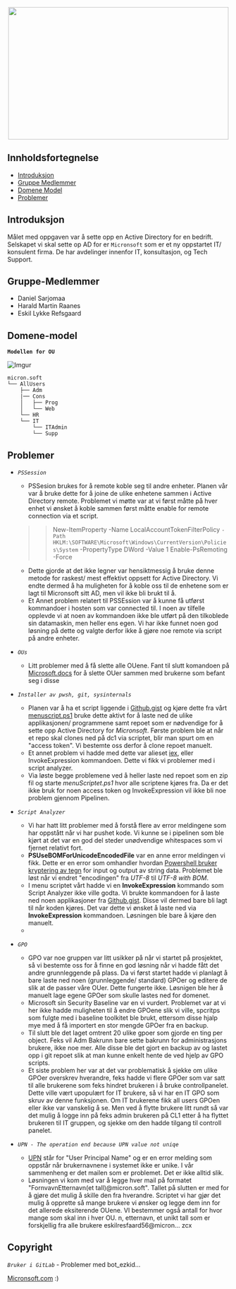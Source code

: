 <p align="center">
  <img 
    width="500"
    height="300"
    src="https://i.imgur.com/cJRUMM3.png"
  >
</p>


## Innholdsfortegnelse

- [Introduksjon](#introduksjon)
- [Gruppe Medlemmer](#gruppe-medlemmer)
- [Domene Model](#domene-model)
- [Problemer](#problemer)


## Introduksjon

Målet med oppgaven var å sette opp en Active Directory for en bedrift. Selskapet vi skal sette op AD for er `Micronsoft` som er et ny oppstartet IT/ konsulent firma. De har avdelinger innenfor IT, konsultasjon, og Tech Support. 

## Gruppe-Medlemmer

- Daniel Sarjomaa
- Harald Martin Raanes
- Eskil Lykke Refsgaard

## Domene-model

**`Modellen for OU`**

![Imgur](https://i.imgur.com/syYaqh0.png)

```
micron.soft
└── AllUsers
    ├── Adm
    |── Cons
    │   ├── Prog
    │   └── Web
    └── HR
    └── IT
        └── ITAdmin
        └── Supp
```

## Problemer

- *`PSSession`*  
    - PSSesion brukes for å remote koble seg til andre enheter. Planen vår var å bruke dette for å joine de ulike enhetene sammen i Active Directory remote. Problemet vi møtte var at vi først måtte på hver enhet vi ønsket å koble sammen først måtte enable for remote connection via et script.

    >> New-ItemProperty -Name LocalAccountTokenFilterPolicy `
    >> -Path HKLM:\SOFTWARE\Microsoft\Windows\CurrentVersion\Policies\System `
    >> -PropertyType DWord -Value 1
    >> Enable-PsRemoting -Force

    -  Dette gjorde at det ikke legner var hensiktmessig å bruke denne metode for raskest/ mest effektivt oppsett for Active Directory. Vi endte dermed å ha muligheten for å koble oss til de enhetene som er lagt til Micronsoft sitt AD, men vil ikke bli brukt til å.
    - Et Annet problem relatert til PSSEssion var å kunne få utførst kommandoer i hosten som var connected til. I noen av tilfelle opplevde vi at noen av kommandoen ikke ble utført på den tilkoblede sin datamaskin, men heller ens egen. Vi har ikke funnet noen god løsning på dette og valgte derfor ikke å gjøre noe remote via script på andre enheter. 
- *`OUs`* 
    - Litt problemer med å få slette alle OUene. Fant til slutt komandoen på [Microsoft.docs](https://docs.microsoft.com/en-us/powershell/module/activedirectory/remove-adorganizationalunit?view=windowsserver2022-ps) for å slette OUer sammen med brukerne som befant seg i disse

- *`Installer av pwsh, git, sysinternals`*
    - Planen var å ha et script liggende i [Github.gist](https://gist.github.com/Datakriger101/2aeece14caa9bd022a1587b91b73bfa4) og kjøre dette fra vårt [menuscript.ps1](menuScript.ps1)
    bruke dette aktivt for å laste ned de ulike applikasjonen/ programmene samt repoet som er nødvendige for å sette opp Active Directory for *Micronsoft*. Første problem ble at når et repo skal clones ned på dc1 via scriptet, blir man spurt om en "access token". Vi bestemte oss derfor å clone repoet manuelt.
    - Et annet problem vi hadde med dette var alieset [iex](https://docs.microsoft.com/en-us/powershell/module/microsoft.powershell.utility/invoke-expression?view=powershell-7.2), eller InvokeExpression kommandoen. Dette vi fikk vi problemer med i script analyzer. 
    - Via løste begge problemene ved å heller laste ned repoet som en zip fil og starte *menuScriptet.ps1* hvor alle scriptene kjøres fra. Da er det ikke bruk for noen access token og InvokeExpression vil ikke bli noe problem gjennom Pipelinen. 

- *`Script Analyzer`*
    - Vi har hatt litt problemer med å forstå flere av error meldingene som har oppstått når vi har pushet kode. Vi kunne se i pipelinen som ble kjørt at det var en god del steder unødvendige whitespaces som vi fjernet relativt fort.
    - **PSUseBOMForUnicodeEncodedFile** var en anne error meldingen vi fikk. Dette er en error som omhandler hvordan [Powershell bruker kryptering av tegn](https://docs.microsoft.com/en-us/powershell/module/microsoft.powershell.core/about/about_character_encoding?view=powershell-7.2) for input og output av string data. Problemet ble løst når vi endret "encodingen" fra *UTF-8* til *UTF-8 with BOM*.
    - I menu scriptet vårt hadde vi en **InvokeExpression** kommando som Script Analyzer ikke ville godta. Vi brukte kommandoen for å laste ned noen applikasjoner fra [Github.gist](https://gist.github.com/Datakriger101/2aeece14caa9bd022a1587b91b73bfa4). Disse vil dermed bare bli lagt til når koden kjøres. Det var dette vi ønsket å laste ned via **InvokeExpression** kommandoen. Løsningen ble bare å kjøre den manuelt.
    - 

- *`GPO`* 
    - GPO var noe gruppen var litt usikker på når vi startet på prosjektet, så vi bestemte oss for å finne en god løsning når vi hadde fått det andre grunnleggende på plass. Da vi først startet hadde vi planlagt å bare laste ned noen (grunnleggende/ standard) GPOer og editere de slik at de passer våre OUer. Dette fungerte ikke. Løsnigen ble her å manuelt lage egene GPOer som skulle lastes ned for domenet.
    - Microsoft sin Security Baseline var en vi vurdert. Problemet var at vi her ikke hadde muligheten til å endre GPOene slik vi ville, spcritps som fulgte med i baseline toolkitet ble brukt, ettersom disse hjalp mye med å få importert en stor mengde GPOer fra en backup.
    - Til slutt ble det laget omtrent 20 ulike gpoer som gjorde en ting per object. Feks vil Adm Bakrunn bare sette bakrunn for administrasjons brukere, ikke noe mer. Alle disse ble det gjort en backup av og lastet opp i git repoet slik at man kunne enkelt hente de ved hjelp av GPO scripts.
    - Et siste problem her var at det var problematisk å sjekke om ulike GPOer overskrev hverandre, feks hadde vi flere GPOer som var satt til alle brukerene som feks hindret brukeren i å bruke controllpanelet. Dette ville vært upopulært for IT brukere, så vi har en IT GPO som skruv av denne funksjonen. Om IT brukerene fikk all users GPOen eller ikke var vanskelig å se. Men ved å flytte brukere litt rundt så var det mulig å logge inn på feks admin brukeren på CL1 etter å ha flyttet brukeren til IT gruppen, og sjekke om den hadde tilgang til controll panelet.

- *`UPN - The operation end because UPN value not uniqe`*
    - [UPN](https://www.codetwo.com/kb/upn/) står for "User Principal Name" og er en error melding som oppstår når brukernavnene i systemet ikke er unike. I vår sammenheng er det mailen som er problemet. Det er ikke alltid slik. 
    - Løsningen vi kom med var å legge hver mail på formatet "FornvavnEtternavn(et tall)@micron.soft". Tallet på slutten er med for å gjøre det mulig å skille den fra hverandre. Scriptet vi har gjør det mulig å opprette så mange brukere vi ønsker og legge dem inn for det allerede eksiterende OUene. VI bestemmer også antall for hvor mange som skal inn i hver OU. 
n, etternavn, et unikt tall som er forskjellig fra alle brukere eskilresfaard56@micron... zcx
## Copyright

*`Bruker i GitLab`*
    - Problemer med bot_ezkid...



[Micronsoft.com](https://www.microsoft.com/nb-no/) :)
